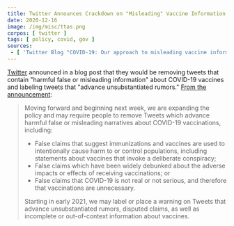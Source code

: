 ```yaml
---
title: Twitter Announces Crackdown on "Misleading" Vaccine Information
date: 2020-12-16
image: /img/misc/ttas.png
corpos: [ twitter ]
tags: [ policy, covid, gov ]
sources:
 - [ 'Twitter Blog "COVID-19: Our approach to misleading vaccine information" by Twitter Safety (16 Dec 2020)', 'https://archive.is/wnYXB' ]
---
```


[Twitter](/twitter/) announced in a blog post that they would be removing
tweets that contain "harmful false or misleading information" about COVID-19
vaccines and labeling tweets that "advance unsubstantiated rumors." [From the
announcement](https://archive.is/wnYXB#selection-763.0-803.166):

> Moving forward and beginning next week, we are expanding the policy and may
> require people to remove Tweets which advance harmful false or misleading
> narratives about COVID-19 vaccinations, including: 
>
> * False claims that suggest immunizations and vaccines are used to
>   intentionally cause harm to or control populations, including statements
>   about vaccines that invoke a deliberate conspiracy;
> * False claims which have been widely debunked about the adverse impacts or
>   effects of receiving vaccinations; or
> * False claims that COVID-19 is not real or not serious, and therefore that
>   vaccinations are unnecessary.
>
> Starting in early 2021, we may label or place a warning on Tweets that
> advance unsubstantiated rumors, disputed claims, as well as incomplete or
> out-of-context information about vaccines.
